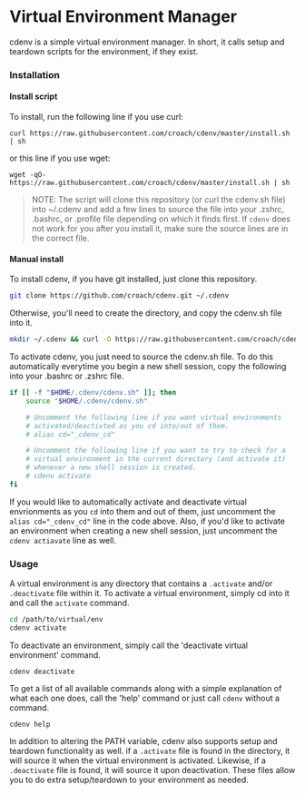 # Virtual Environment Manager

cdenv is a simple virtual environment manager. In short, it calls setup and
teardown scripts for the environment, if they exist.

### Installation

#### Install script

To install, run the following line if you use curl:

```
curl https://raw.githubusercontent.com/croach/cdenv/master/install.sh | sh
```

or this line if you use wget:

```
wget -qO- https://raw.githubusercontent.com/croach/cdenv/master/install.sh | sh
```

> NOTE: The script will clone this repository (or curl the cdenv.sh file) into
~/.cdenv and add a few lines to source the file into your .zshrc, .bashrc, or
.profile file depending on which it finds first. If `cdenv` does not work for
you after you install it, make sure the source lines are in the correct file.

#### Manual install

To install cdenv, if you have git installed, just clone this repository.

```bash
git clone https://github.com/croach/cdenv.git ~/.cdenv
```

Otherwise, you'll need to create the directory, and copy the cdenv.sh file into it.

```bash
mkdir ~/.cdenv && curl -O https://raw.githubusercontent.com/croach/cdenv/master/cdenv.sh
```

To activate cdenv, you just need to source the cdenv.sh file. To do this
automatically everytime you begin a new shell session, copy the following
into your .bashrc or .zshrc file.

```bash
if [[ -f "$HOME/.cdenv/cdenv.sh" ]]; then
    source "$HOME/.cdenv/cdenv.sh"

    # Uncomment the following line if you want virtual environments
    # activated/deactivted as you cd into/out of them.
    # alias cd="_cdenv_cd"

    # Uncomment the following line if you want to try to check for a
    # virtual environment in the current directory (and activate it)
    # whenever a new shell session is created.
    # cdenv activate
fi
```

If you would like to automatically activate and deactivate virtual envrionments
as you `cd` into them and out of them, just uncomment the `alias cd="_cdenv_cd"`
line in the code above. Also, if you'd like to activate an environment when
creating a new shell session, just uncomment the `cdenv actiavate` line as well.

### Usage

A virtual environment is any directory that contains a `.activate` and/or
`.deactivate` file within it. To activate a virtual environment, simply cd
into it and call the `activate` command.

```bash
cd /path/to/virtual/env
cdenv activate
```

To deactivate an environment, simply call the 'deactivate virtual environment'
command.

```
cdenv deactivate
```

To get a list of all available commands along with a simple explanation of
what each one does, call the 'help' command or just call `cdenv` without a
command.

```
cdenv help
```

In addition to altering the PATH variable, cdenv also supports setup and
teardown functionality as well. if a `.activate` file is found in the directory,
it will source it when the virtual environment is activated. Likewise, if a
`.deactivate` file is found, it will source it upon deactivation. These files
allow you to do extra setup/teardown to your environment as needed.
